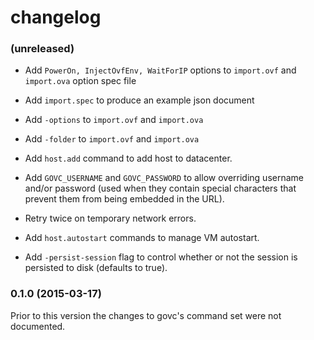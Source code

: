 # changelog

### (unreleased)

* Add `PowerOn, InjectOvfEnv, WaitForIP` options to `import.ovf` and `import.ova` option spec file

* Add `import.spec` to produce an example json document

* Add `-options` to `import.ovf` and `import.ova`

* Add `-folder` to `import.ovf` and `import.ova`

* Add `host.add` command to add host to datacenter.

* Add `GOVC_USERNAME` and `GOVC_PASSWORD` to allow overriding username and/or
  password (used when they contain special characters that prevent them from
  being embedded in the URL).

* Retry twice on temporary network errors.

* Add `host.autostart` commands to manage VM autostart.

* Add `-persist-session` flag to control whether or not the session is
  persisted to disk (defaults to true).

### 0.1.0 (2015-03-17)

Prior to this version the changes to govc's command set were not documented.
